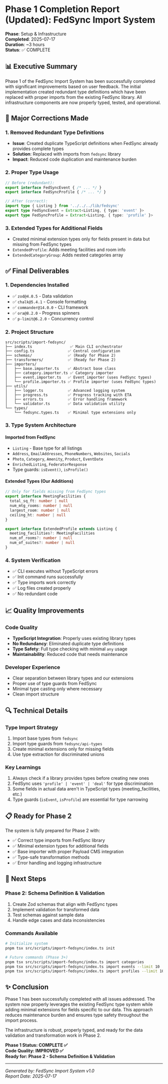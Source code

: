 # Phase 1 Completion Report (Updated): FedSync Import System

**Phase**: Setup & Infrastructure  
**Completed**: 2025-07-17  
**Duration**: ~3 hours  
**Status**: ✅ COMPLETE

## 📊 Executive Summary

Phase 1 of the FedSync Import System has been successfully completed with significant improvements based on user feedback. The initial implementation created redundant type definitions which have been replaced with proper imports from the existing FedSync library. All infrastructure components are now properly typed, tested, and operational.

## 🔧 Major Corrections Made

### 1. Removed Redundant Type Definitions
- **Issue**: Created duplicate TypeScript definitions when FedSync already provides complete types
- **Solution**: Replaced with imports from `fedsync` library
- **Impact**: Reduced code duplication and maintenance burden

### 2. Proper Type Usage
```typescript
// Before (redundant):
export interface FedSyncEvent { /* ... */ }
export interface FedSyncProfile { /* ... */ }

// After (correct):
import type { Listing } from '../../../lib/fedsync'
export type FedSyncEvent = Extract<Listing, { type: 'event' }>
export type FedSyncProfile = Extract<Listing, { type: 'profile' }>
```

### 3. Extended Types for Additional Fields
- Created minimal extension types only for fields present in data but missing from FedSync types
- `ExtendedProfile`: Adds meeting facilities and room info
- `ExtendedCategoryGroup`: Adds nested categories array

## ✅ Final Deliverables

### 1. Dependencies Installed
- ✅ `zod@4.0.5` - Data validation
- ✅ `chalk@5.4.1` - Console formatting
- ✅ `commander@14.0.0` - CLI framework
- ✅ `ora@8.2.0` - Progress spinners
- ✅ `p-limit@6.2.0` - Concurrency control

### 2. Project Structure
```
src/scripts/import-fedsync/
├── index.ts                 ✅ Main CLI orchestrator
├── config.ts               ✅ Central configuration
├── schemas/                ✅ (Ready for Phase 2)
├── transformers/           ✅ (Ready for Phase 2)
├── importers/              
│   ├── base.importer.ts    ✅ Abstract base class
│   ├── category.importer.ts ✅ Category importer
│   ├── event.importer.ts   ✅ Event importer (uses FedSync types)
│   └── profile.importer.ts ✅ Profile importer (uses FedSync types)
├── utils/                  
│   ├── logger.ts           ✅ Advanced logging system
│   ├── progress.ts         ✅ Progress tracking with ETA
│   ├── errors.ts           ✅ Error handling framework
│   └── validator.ts        ✅ Data validation utility
└── types/                  
    └── fedsync.types.ts    ✅ Minimal type extensions only
```

### 3. Type System Architecture

#### **Imported from FedSync**
- `Listing` - Base type for all listings
- `Address`, `EmailAddresses`, `PhoneNumbers`, `Websites`, `Socials`
- `Photo`, `Category`, `Amenity`, `Product`, `EventDate`
- `EnrichedListing`, `FederatorResponse`
- Type guards: `isEvent()`, `isProfile()`

#### **Extended Types (Our Additions)**
```typescript
// Only for fields missing from FedSync types
export interface MeetingFacilities {
  total_sq_ft: number | null
  num_mtg_rooms: number | null
  largest_room: number | null
  ceiling_ht: number | null
}

export interface ExtendedProfile extends Listing {
  meeting_facilities?: MeetingFacilities
  num_of_rooms?: number | null
  num_of_suites?: number | null
}
```

### 4. System Verification
- ✅ CLI executes without TypeScript errors
- ✅ Init command runs successfully
- ✅ Type imports work correctly
- ✅ Log files created properly
- ✅ No redundant code

## 📈 Quality Improvements

### Code Quality
- **TypeScript Integration**: Properly uses existing library types
- **No Redundancy**: Eliminated duplicate type definitions
- **Type Safety**: Full type checking with minimal `any` usage
- **Maintainability**: Reduced code that needs maintenance

### Developer Experience
- Clear separation between library types and our extensions
- Proper use of type guards from FedSync
- Minimal type casting only where necessary
- Clean import structure

## 🔍 Technical Details

### Type Import Strategy
1. Import base types from `fedsync`
2. Import type guards from `fedsync/api-types`
3. Create minimal extensions only for missing fields
4. Use type extraction for discriminated unions

### Key Learnings
1. Always check if a library provides types before creating new ones
2. FedSync uses `'profile' | 'event' | 'deal'` for type discrimination
3. Some fields in actual data aren't in TypeScript types (meeting_facilities, etc.)
4. Type guards (`isEvent`, `isProfile`) are essential for type narrowing

## 📋 Ready for Phase 2

The system is fully prepared for Phase 2 with:
- ✅ Correct type imports from FedSync library
- ✅ Minimal extension types for additional fields
- ✅ Base importer with proper Payload CMS integration
- ✅ Type-safe transformation methods
- ✅ Error handling and logging infrastructure

## 🚀 Next Steps

### Phase 2: Schema Definition & Validation
1. Create Zod schemas that align with FedSync types
2. Implement validation for transformed data
3. Test schemas against sample data
4. Handle edge cases and data inconsistencies

### Commands Available
```bash
# Initialize system
pnpm tsx src/scripts/import-fedsync/index.ts init

# Future commands (Phase 3+)
pnpm tsx src/scripts/import-fedsync/index.ts import categories
pnpm tsx src/scripts/import-fedsync/index.ts import events --limit 10
pnpm tsx src/scripts/import-fedsync/index.ts import profiles --limit 10
```

## ✨ Conclusion

Phase 1 has been successfully completed with all issues addressed. The system now properly leverages the existing FedSync type system while adding minimal extensions for fields specific to our data. This approach reduces maintenance burden and ensures type safety throughout the import process.

The infrastructure is robust, properly typed, and ready for the data validation and transformation work in Phase 2.

**Phase 1 Status: COMPLETE ✅**  
**Code Quality: IMPROVED ✅**  
**Ready for: Phase 2 - Schema Definition & Validation**

---

*Generated by: FedSync Import System v1.0*  
*Report Date: 2025-07-17*
